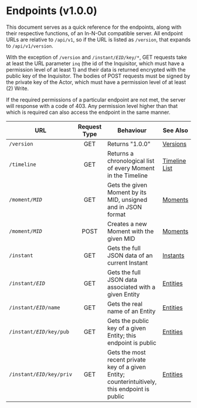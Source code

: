 # Endpoints (v1.0.0)
This document serves as a quick reference for the endpoints, along with their respective functions, of an In-N-Out compatible server.
All endpoint URLs are relative to `/api/v1`, so if the URL is listed as `/version`, that expands to `/api/v1/version`.

With the exception of `/version` and `/instant/`*`EID`*`/key/*`, GET requests take at least the URL parameter `inq` (the id of the Inquisitor, which must have a permission level of at least 1) and their data is returned encrypted with the public key of the Inquisitor.
The bodies of POST requests must be signed by the private key of the Actor, which must have a permission level of at least (2) Write.

If the required permissions of a particular endpoint are not met, the server will response with a code of 403. Any permission level higher than that which is required can also access the endpoint in the same manner.

| URL | Request Type | Behaviour | See Also |
| --- | :----------: | --------- | -------- |
| `/version` | GET | Returns "1.0.0" | [Versions](versions.md) |
| `/timeline` | GET | Returns a chronological list of every Moment in the Timeline | [Timeline List](moments.md#timeline-list) |
| `/moment/`*`MID`* | GET | Gets the given Moment by its MID, unsigned and in JSON format | [Moments](moments.md) |
| `/moment/`*`MID`* | POST | Creates a new Moment with the given MID | [Moments](moments.md) |
| `/instant` | GET | Gets the full JSON data of an current Instant | [Instants](instants.md) |
| `/instant/`*`EID`* | GET | Gets the full JSON data associated with a given Entity | [Entities](instants.md#entities) |
| `/instant/`*`EID`*`/name` | GET | Gets the real name of an Entity | [Entities](instants.md#entities) |
| `/instant/`*`EID`*`/key/pub` | GET | Gets the public key of a given Entity; this endpoint is public | [Entities](instants.md#entities) |
| `/instant/`*`EID`*`/key/priv` | GET | Gets the most recent private key of a given Entity; counterintuitively, this endpoint is public | [Entities](instants.md#entities) |